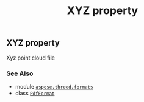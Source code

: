 ﻿---
title: XYZ property
second_title: Aspose.3D for Python via .NET API References
description: 
type: docs
weight: 530
url: /python-net/aspose.threed.formats/pdfformat/xyz/
is_root: false
---

## XYZ property


Xyz point cloud file

### See Also
* module [`aspose.threed.formats`](../../)
* class [`PdfFormat`](/3d/python-net/aspose.threed.formats/pdfformat)
